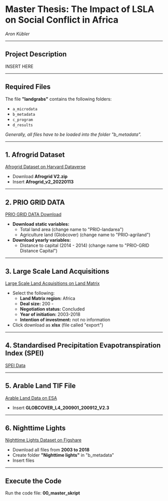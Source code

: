 # Master Thesis: The Impact of LSLA on Social Conflict in Africa  
*Aron Kübler*

---

## Project Description

INSERT HERE

---

## Required Files

The file **"landgrabs"** contains the following folders:
- `a_microdata`
- `b_metadata`
- `c_program`
- `d_results`

*Generally, all files have to be loaded into the folder "b_metadata".*

---

## 1. Afrogrid Dataset

[Afrogrid Dataset on Harvard Dataverse](https://dataverse.harvard.edu/dataset.xhtml?persistentId=doi:10.7910/DVN/LDI5TK)
- Download **Afrogrid V2.zip**
- Insert **Afrogrid_v2_20220113**

---

## 2. PRIO GRID DATA

[PRIO GRID DATA Download](https://grid.prio.org/#/download)
- **Download static variables:**
  - Total land area (change name to "PRIO-landarea")
  - Agriculture land (Globcover) (change name to "PRIO-agriland")
- **Download yearly variables:**
  - Distance to capital (2014 - 2014) (change name to "PRIO-GRID Distance Capital")

---

## 3. Large Scale Land Acquisitions

[Large Scale Land Acquisitions on Land Matrix](https://landmatrix.org/map/)
- Select the following:
  - **Land Matrix region:** Africa
  - **Deal size:** 200 -
  - **Negotiation status:** Concluded
  - **Year of initiation:** 2003-2018
  - **Intention of investment:** not no information
- Click download as **xlsx** (file called "export")

---

## 4. Standardised Precipitation Evapotranspiration Index (SPEI)

[SPEI Data](https://digital.csic.es/bitstream/10261/364137/1/spei01.nc)

---

## 5. Arable Land TIF File

[Arable Land Data on ESA](https://due.esrin.esa.int/files/Globcover2009_V2.3_Global_.zip)
- Insert **GLOBCOVER_L4_200901_200912_V2.3**

---

## 6. Nighttime Lights

[Nighttime Lights Dataset on Figshare](https://figshare.com/articles/dataset/Harmonization_of_DMSP_and_VIIRS_nighttime_light_data_from_1992-2018_at_the_global_scale/9828827/5)
- Download all files from **2003 to 2018**
- Create folder **"Nighttime lights"** in "b_metadata"
- Insert files

---

## Execute the Code

Run the code file: **00_master_skript**
